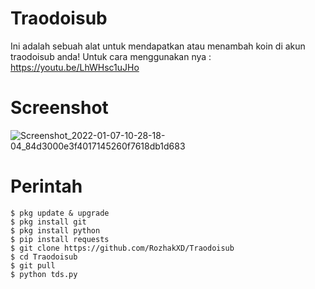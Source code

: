 # Traodoisub
Ini adalah sebuah alat untuk mendapatkan atau menambah koin di akun traodoisub anda!
Untuk cara menggunakan nya : https://youtu.be/LhWHsc1uJHo

# Screenshot
![Screenshot_2022-01-07-10-28-18-04_84d3000e3f4017145260f7618db1d683](https://user-images.githubusercontent.com/65714340/150501410-22c9686d-196c-4f0c-b8b5-d23e03f4d085.png)

# Perintah
    $ pkg update & upgrade
    $ pkg install git
    $ pkg install python
    $ pip install requests
    $ git clone https://github.com/RozhakXD/Traodoisub
    $ cd Traodoisub
    $ git pull
    $ python tds.py
